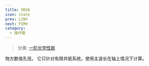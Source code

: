 ```yaml
---
title: OBSN
icon: state
prev: LINV
next: PIMH
category:
  - 操作数
---
```


> 分类: [一阶光学性能](/hb/operands/131/879/  "Zemax 操作数 一阶光学性能")

物方数值孔径。 它只针对有限共轭系统，使用主波长在轴上情况下计算。
